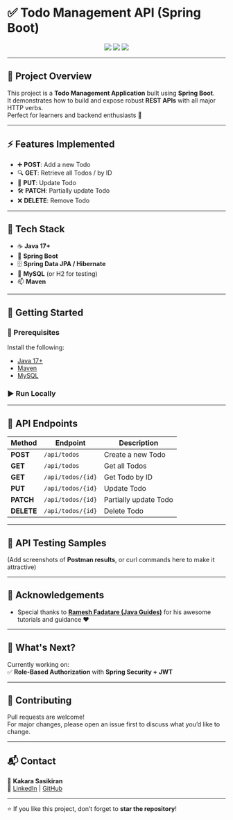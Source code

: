 # ✅ Todo Management API (Spring Boot)

<p align="center">
  <img src="https://img.shields.io/badge/Spring%20Boot-API%20Project-brightgreen?style=for-the-badge&logo=springboot" />
  <img src="https://img.shields.io/badge/Java-17-blue?style=for-the-badge&logo=openjdk" />
  <img src="https://img.shields.io/badge/REST-APIs-orange?style=for-the-badge&logo=postman" />
</p>

---

## 🌟 Project Overview
This project is a **Todo Management Application** built using **Spring Boot**.  
It demonstrates how to build and expose robust **REST APIs** with all major HTTP verbs.  
Perfect for learners and backend enthusiasts 🚀  

---

## ⚡ Features Implemented
- ➕ **POST**: Add a new Todo  
- 🔍 **GET**: Retrieve all Todos / by ID  
- 🔄 **PUT**: Update Todo  
- 🛠 **PATCH**: Partially update Todo  
- ❌ **DELETE**: Remove Todo  

---

## 📂 Tech Stack
- ☕ **Java 17+**  
- 🌱 **Spring Boot**  
- 🗄 **Spring Data JPA / Hibernate**  
- 🐬 **MySQL** (or H2 for testing)  
- 📫 **Maven**  

---

## 🚀 Getting Started  

### 📌 Prerequisites  
Install the following:
- [Java 17+](https://www.oracle.com/java/technologies/downloads/)  
- [Maven](https://maven.apache.org/)  
- [MySQL](https://dev.mysql.com/downloads/)  

### ▶️ Run Locally  


---

## 🎯 API Endpoints

| Method   | Endpoint           | Description            |
|----------|-------------------|------------------------|
| **POST** | `/api/todos`      | Create a new Todo      |
| **GET**  | `/api/todos`      | Get all Todos          |
| **GET**  | `/api/todos/{id}` | Get Todo by ID         |
| **PUT**  | `/api/todos/{id}` | Update Todo            |
| **PATCH**| `/api/todos/{id}` | Partially update Todo  |
| **DELETE** | `/api/todos/{id}` | Delete Todo          |

---

## 📸 API Testing Samples  
(Add screenshots of **Postman results**, or curl commands here to make it attractive)

---

## 🙏 Acknowledgements
- Special thanks to **[Ramesh Fadatare (Java Guides)](https://www.javaguides.net/)** for his awesome tutorials and guidance ❤️  

---

## 🔐 What's Next?
Currently working on:  
✅ **Role-Based Authorization** with **Spring Security + JWT**  

---

## 🤝 Contributing
Pull requests are welcome!  
For major changes, please open an issue first to discuss what you’d like to change.  

---

## 📬 Contact
👤 **Kakara Sasikiran**  
🔗 [LinkedIn](https://www.linkedin.com/in/sasikirankakara/) | [GitHub](https://github.com/SasikiranK16/FullStackSpringBootLearnings/tree/master)  

---

⭐ If you like this project, don’t forget to **star the repository**!  

